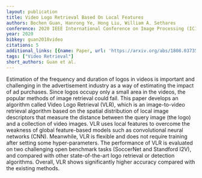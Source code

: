 ```yaml
---
layout: publication
title: Video Logo Retrieval Based On Local Features
authors: Bochen Guan, Hanrong Ye, Hong Liu, William A. Sethares
conference: 2020 IEEE International Conference on Image Processing (ICIP)
year: 2020
bibkey: guan2018video
citations: 5
additional_links: [{name: Paper, url: 'https://arxiv.org/abs/1808.03735'}]
tags: ["Video Retrieval"]
short_authors: Guan et al.
---
```

Estimation of the frequency and duration of logos in videos is important and
challenging in the advertisement industry as a way of estimating the impact of
ad purchases. Since logos occupy only a small area in the videos, the popular
methods of image retrieval could fail. This paper develops an algorithm called
Video Logo Retrieval (VLR), which is an image-to-video retrieval algorithm
based on the spatial distribution of local image descriptors that measure the
distance between the query image (the logo) and a collection of video images.
VLR uses local features to overcome the weakness of global feature-based models
such as convolutional neural networks (CNN). Meanwhile, VLR is flexible and
does not require training after setting some hyper-parameters. The performance
of VLR is evaluated on two challenging open benchmark tasks (SoccerNet and
Standford I2V), and compared with other state-of-the-art logo retrieval or
detection algorithms. Overall, VLR shows significantly higher accuracy compared
with the existing methods.